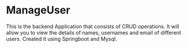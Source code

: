 # ManageUser
This is the backend Application that consists of CRUD operations.
It will allow you to view the details of names, usernames and email of different users.
Created it using Springboot and Mysql.
